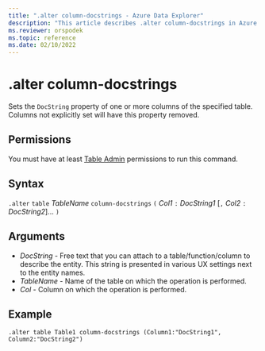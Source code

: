 ```yaml
---
title: ".alter column-docstrings - Azure Data Explorer"
description: "This article describes .alter column-docstrings in Azure Data Explorer."
ms.reviewer: orspodek
ms.topic: reference
ms.date: 02/10/2022
---
```

# .alter column-docstrings

Sets the `DocString` property of one or more columns of the specified table.  Columns not explicitly set will have this property removed.

## Permissions

You must have at least [Table Admin](access-control/role-based-access-control.md) permissions to run this command.

## Syntax

`.alter` `table` *TableName* `column-docstrings` `(` *Col1* `:` *DocString1* [`,` *Col2* `:` *DocString2*]... `)`

## Arguments

- *DocString* - Free text that you can attach to a table/function/column to describe the entity. This string is presented in various UX settings next to the entity names.
- *TableName* - Name of the table on which the operation is performed.
- *Col* - Column on which the operation is performed.

## Example

```kusto
.alter table Table1 column-docstrings (Column1:"DocString1", Column2:"DocString2")
```
